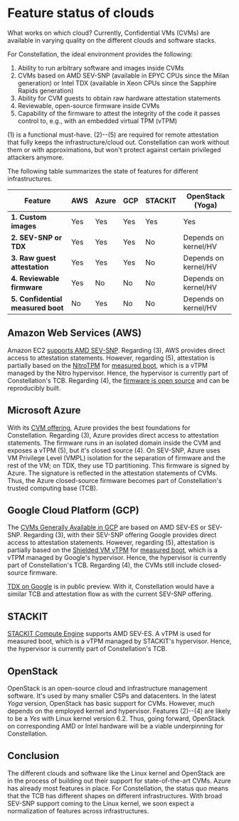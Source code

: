 # Feature status of clouds

What works on which cloud? Currently, Confidential VMs (CVMs) are available in varying quality on the different clouds and software stacks.

For Constellation, the ideal environment provides the following:

1. Ability to run arbitrary software and images inside CVMs
2. CVMs based on AMD SEV-SNP (available in EPYC CPUs since the Milan generation) or Intel TDX (available in Xeon CPUs since the Sapphire Rapids generation)
3. Ability for CVM guests to obtain raw hardware attestation statements
4. Reviewable, open-source firmware inside CVMs
5. Capability of the firmware to attest the integrity of the code it passes control to, e.g., with an embedded virtual TPM (vTPM)

(1) is a functional must-have. (2)--(5) are required for remote attestation that fully keeps the infrastructure/cloud out. Constellation can work without them or with approximations, but won't protect against certain privileged attackers anymore.

The following table summarizes the state of features for different infrastructures.

| **Feature**                       | **AWS** | **Azure** | **GCP** | **STACKIT** | **OpenStack (Yoga)** |
| --------------------------------- | ------- | --------- | ------- | ----------- | -------------------- |
| **1. Custom images**              | Yes     | Yes       | Yes     | Yes         | Yes                  |
| **2. SEV-SNP or TDX**             | Yes     | Yes       | Yes     | No          | Depends on kernel/HV |
| **3. Raw guest attestation**      | Yes     | Yes       | Yes     | No          | Depends on kernel/HV |
| **4. Reviewable firmware**        | Yes     | No        | No      | No          | Depends on kernel/HV |
| **5. Confidential measured boot** | No      | Yes       | No      | No          | Depends on kernel/HV |

## Amazon Web Services (AWS)

Amazon EC2 [supports AMD SEV-SNP](https://aws.amazon.com/de/about-aws/whats-new/2023/04/amazon-ec2-amd-sev-snp/).
Regarding (3), AWS provides direct access to attestation statements.
However, regarding (5), attestation is partially based on the [NitroTPM](https://docs.aws.amazon.com/AWSEC2/latest/UserGuide/nitrotpm.html) for [measured boot](../architecture/security/attestation.md#measured-boot), which is a vTPM managed by the Nitro hypervisor.
Hence, the hypervisor is currently part of Constellation's TCB.
Regarding (4), the [firmware is open source](https://github.com/aws/uefi) and can be reproducibly built.

## Microsoft Azure

With its [CVM offering](https://docs.microsoft.com/en-us/azure/confidential-computing/confidential-vm-overview), Azure provides the best foundations for Constellation.
Regarding (3), Azure provides direct access to attestation statements.
The firmware runs in an isolated domain inside the CVM and exposes a vTPM (5), but it's closed source (4).
On SEV-SNP, Azure uses VM Privilege Level (VMPL) isolation for the separation of firmware and the rest of the VM; on TDX, they use TD partitioning.
This firmware is signed by Azure.
The signature is reflected in the attestation statements of CVMs.
Thus, the Azure closed-source firmware becomes part of Constellation's trusted computing base (TCB).

## Google Cloud Platform (GCP)

The [CVMs Generally Available in GCP](https://cloud.google.com/confidential-computing/confidential-vm/docs/confidential-vm-overview#technologies) are based on AMD SEV-ES or SEV-SNP.
Regarding (3), with their SEV-SNP offering Google provides direct access to attestation statements.
However, regarding (5), attestation is partially based on the [Shielded VM vTPM](https://cloud.google.com/compute/shielded-vm/docs/shielded-vm#vtpm) for [measured boot](../architecture/security/attestation.md#measured-boot), which is a vTPM managed by Google's hypervisor.
Hence, the hypervisor is currently part of Constellation's TCB.
Regarding (4), the CVMs still include closed-source firmware.

[TDX on Google](https://cloud.google.com/blog/products/identity-security/confidential-vms-on-intel-cpus-your-datas-new-intelligent-defense) is in public preview.
With it, Constellation would have a similar TCB and attestation flow as with the current SEV-SNP offering.

## STACKIT

[STACKIT Compute Engine](https://www.stackit.de/en/product/stackit-compute-engine/) supports AMD SEV-ES. A vTPM is used for measured boot, which is a vTPM managed by STACKIT's hypervisor. Hence, the hypervisor is currently part of Constellation's TCB.

## OpenStack

OpenStack is an open-source cloud and infrastructure management software. It's used by many smaller CSPs and datacenters. In the latest _Yoga_ version, OpenStack has basic support for CVMs. However, much depends on the employed kernel and hypervisor. Features (2)--(4) are likely to be a _Yes_ with Linux kernel version 6.2. Thus, going forward, OpenStack on corresponding AMD or Intel hardware will be a viable underpinning for Constellation.

## Conclusion

The different clouds and software like the Linux kernel and OpenStack are in the process of building out their support for state-of-the-art CVMs. Azure has already most features in place. For Constellation, the status quo means that the TCB has different shapes on different infrastructures. With broad SEV-SNP support coming to the Linux kernel, we soon expect a normalization of features across infrastructures.

